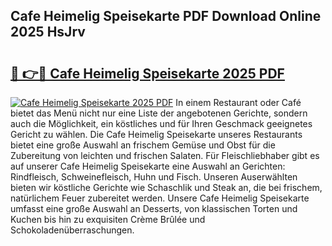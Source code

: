 ## Cafe Heimelig Speisekarte PDF Download Online 2025 HsJrv

# <h2><a href="http://gcahg1.nevu.top/?p=Cafe+Heimelig+Speisekarte">🔗 👉🔴 Cafe Heimelig Speisekarte 2025 PDF</a></h2>

[![Cafe Heimelig Speisekarte 2025 PDF](https://i.imgur.com/dBaPXMq.png)](http://gcahg1.nevu.top/?p=Cafe+Heimelig+Speisekarte)
In einem Restaurant oder Café bietet das Menü nicht nur eine Liste der angebotenen Gerichte, sondern auch die Möglichkeit, ein köstliches und für Ihren Geschmack geeignetes Gericht zu wählen. Die Cafe Heimelig Speisekarte unseres Restaurants bietet eine große Auswahl an frischem Gemüse und Obst für die Zubereitung von leichten und frischen Salaten. Für Fleischliebhaber gibt es auf unserer Cafe Heimelig Speisekarte eine Auswahl an Gerichten: Rindfleisch, Schweinefleisch, Huhn und Fisch. Unseren Auserwählten bieten wir köstliche Gerichte wie Schaschlik und Steak an, die bei frischem, natürlichem Feuer zubereitet werden. Unsere Cafe Heimelig Speisekarte umfasst eine große Auswahl an Desserts, von klassischen Torten und Kuchen bis hin zu exquisiten Crème Brûlée und Schokoladenüberraschungen.
